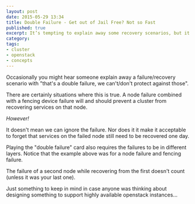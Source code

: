 ```yaml
---
layout: post
date: 2015-05-29 13:34
title: Double Failure - Get out of Jail Free? Not so Fast
published: true
excerpt: It’s tempting to explain away some recovery scenarios, but it's not always appropriate.
category:
tags: 
- cluster
- openstack
- concepts
---
```


Occasionally you might hear someone explain away a failure/recovery scenario with "that's a double failure, we can't/don't protect against those".

There are certainly situations where this is true.
A node failure combined with a fencing device failure will and should prevent a cluster from recovering services on that node.

*However!*

It doesn't mean we can ignore the failure.
Nor does it it make it acceptable to forget that services on the failed node still need to be recovered one day.

Playing the "double failure" card also requires the failures to be in different layers.
Notice that the example above was for a node failure and fencing failure.

The failure of a second node while recovering from the first doesn't count (unless it was your last one).


Just something to keep in mind in case anyone was thinking about designing something to support highly available openstack instances...
